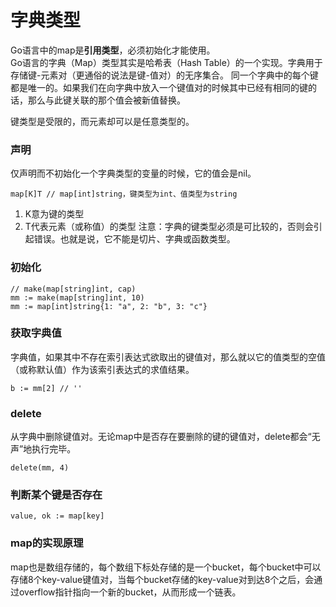 # 字典类型

Go语言中的map是**引用类型**，必须初始化才能使用。  
Go语言的字典（Map）类型其实是哈希表（Hash Table）的一个实现。字典用于存储键-元素对（更通俗的说法是键-值对）的无序集合。
同一个字典中的每个键都是唯一的。如果我们在向字典中放入一个键值对的时候其中已经有相同的键的话，那么与此键关联的那个值会被新值替换。

键类型是受限的，而元素却可以是任意类型的。


### 声明
仅声明而不初始化一个字典类型的变量的时候，它的值会是nil。
```
map[K]T // map[int]string，键类型为int、值类型为string
```
1. K意为键的类型
2. T代表元素（或称值）的类型
注意：字典的键类型必须是可比较的，否则会引起错误。也就是说，它不能是切片、字典或函数类型。


### 初始化
```
// make(map[string]int, cap)
mm := make(map[string]int, 10)
mm := map[int]string{1: "a", 2: "b", 3: "c"}
```


### 获取字典值
字典值，如果其中不存在索引表达式欲取出的键值对，那么就以它的值类型的空值（或称默认值）作为该索引表达式的求值结果。
```
b := mm[2] // ''
```


### delete
从字典中删除键值对。无论map中是否存在要删除的键的键值对，delete都会“无声”地执行完毕。
```
delete(mm, 4)
```


### 判断某个键是否存在
```
value, ok := map[key] 
```


### map的实现原理
map也是数组存储的，每个数组下标处存储的是一个bucket，每个bucket中可以存储8个key-value键值对，当每个bucket存储的key-value对到达8个之后，会通过overflow指针指向一个新的bucket，从而形成一个链表。







